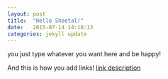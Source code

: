 ```yaml
---
layout: post
title:  "Hello Sheetal!"
date:   2015-07-14 14:18:13
categories: jekyll update
---
```


you just type whatever you want here and be happy!

And this is how you add links! [link description][link_value]

[link_value]: http://sparkyworx.com
